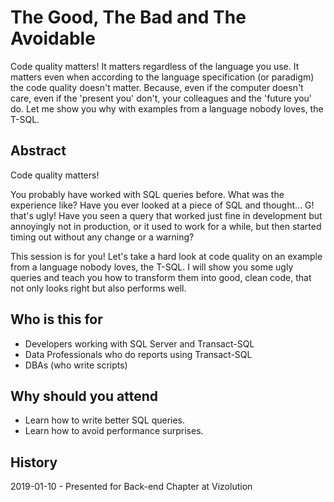 # The Good, The Bad and The Avoidable

Code quality matters! It matters regardless of the language you use. It matters even when according to the language specification (or paradigm) the code quality doesn't matter. Because, even if the computer doesn't care, even if the 'present you' don't, your colleagues and the 'future you' do. Let me show you why with examples from a language nobody loves, the T-SQL. 

## Abstract

Code quality matters!

You probably have worked with SQL queries before. What was the experience like? Have you ever looked at a piece of SQL and thought... G! that's ugly! Have you seen a query that worked just fine in development but annoyingly not in production, or it used to work for a while, but then started timing out without any change or a warning?

This session is for you! Let's take a hard look at code quality on an example from a language nobody loves, the T-SQL. I will show you some ugly queries and teach you how to transform them into good, clean code, that not only looks right but also performs well.  
 
## Who is this for

* Developers working with SQL Server and Transact-SQL
* Data Professionals who do reports using Transact-SQL
* DBAs (who write scripts)

## Why should you attend 

* Learn how to write better SQL queries. 
* Learn how to avoid performance surprises.

## History 

2019-01-10 - Presented for Back-end Chapter at Vizolution
